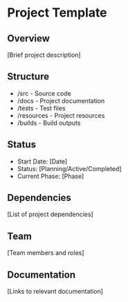 # Project Template

## Overview
[Brief project description]

## Structure
- /src        - Source code
- /docs       - Project documentation
- /tests      - Test files
- /resources  - Project resources
- /builds     - Build outputs

## Status
- Start Date: [Date]
- Status: [Planning/Active/Completed]
- Current Phase: [Phase]

## Dependencies
[List of project dependencies]

## Team
[Team members and roles]

## Documentation
[Links to relevant documentation]
